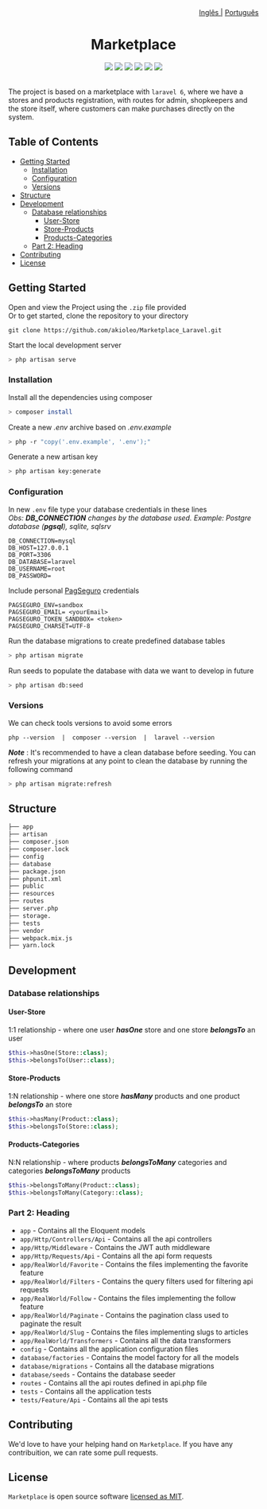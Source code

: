<div align='right'>
    <a href="./README.md">Inglês |</a>
    <a href="./PORTUGUESE.md">Português</a>
</div>

<div align='center'>
    <h1>Marketplace</h1>
    <a href="https://www.linkedin.com/in/leonardo-akio/" target="_blank"><img src="https://img.shields.io/badge/LinkedIn%20-blue?style=flat&logo=linkedin&labelColor=blue" target="_blank"></a> 
    <img src="https://img.shields.io/badge/version-v0.1-blue"/>
    <img src="https://img.shields.io/github/contributors/akioleo/Marketplace_Laravel"/>
    <img src="https://img.shields.io/github/stars/akioleo/Marketplace_Laravel?style=sociale"/>
    <img src="https://img.shields.io/github/forks/akioleo/Marketplace_Laravel?style=social"/>
    <img src="https://img.shields.io/badge/License-MIT-blue"/>
</div>
<br>

The project is based on a marketplace with `laravel 6`, where we have a stores and products registration, with routes for admin, shopkeepers and the store itself, where customers can make purchases directly on the system.

## Table of Contents
- [Getting Started](#getting-started)
	- [Installation](#installation)
	- [Configuration](#configuration)
	- [Versions](#versions)
- [Structure](#structure)
- [Development](#development)
    - [Database relationships](#database-relationships)
        - [User-Store](#user-store) 
        - [Store-Products](#store-products)
        - [Products-Categories](#products-categories)
	- [Part 2: Heading](#part-2-heading)
- [Contributing](#contributing)
- [License](#license)


## Getting Started
Open and view the Project using the `.zip` file provided
<br/>
Or to get started, clone the repository to your directory

    git clone https://github.com/akioleo/Marketplace_Laravel.git
    
Start the local development server
```bash
> php artisan serve
```   

### Installation
Install all the dependencies using composer
```bash
> composer install
```
Create a new *.env* archive based on *.env.example*
```bash
> php -r "copy('.env.example', '.env');"
```

Generate a new artisan key
```bash
> php artisan key:generate
```

### Configuration

In new `.env` file type your database credentials in these lines<br/>
*Obs: **DB_CONNECTION** changes by the database used. Example: Postgre database (**pgsql**), sqlite, sqlsrv*

    DB_CONNECTION=mysql  
    DB_HOST=127.0.0.1  
    DB_PORT=3306  
    DB_DATABASE=laravel  
    DB_USERNAME=root  
    DB_PASSWORD=
 

Include personal <a href="https://acesso.pagseguro.uol.com.br/sandbox">PagSeguro</a> credentials

    PAGSEGURO_ENV=sandbox
    PAGSEGURO_EMAIL= <yourEmail>
    PAGSEGURO_TOKEN_SANDBOX= <token>
    PAGSEGURO_CHARSET=UTF-8
 
Run the database migrations to create predefined database tables 
```bash
> php artisan migrate  
```   
Run seeds to populate the database with data we want to develop in future
```bash
> php artisan db:seed  
```    
### Versions
We can check tools versions to avoid some errors 

    php --version  |  composer --version  |  laravel --version
    
***Note*** : It's recommended to have a clean database before seeding. You can refresh your migrations at any point to clean the database by running the following command
```bash
> php artisan migrate:refresh
```
## Structure 

```bash
├── app
├── artisan
├── composer.json
├── composer.lock
├── config
├── database
├── package.json
├── phpunit.xml
├── public
├── resources
├── routes
├── server.php
├── storage.
├── tests
├── vendor
├── webpack.mix.js
├── yarn.lock
```

## Development

### Database relationships

#### User-Store
1:1 relationship - where one user ***hasOne*** store and one store ***belongsTo*** an user
```php
$this->hasOne(Store::class);
$this->belongsTo(User::class);
```
#### Store-Products
1:N relationship - where one store ***hasMany*** products and one product ***belongsTo*** an store
```php
$this->hasMany(Product::class);
$this->belongsTo(Store::class);
```
#### Products-Categories
N:N relationship - where products ***belongsToMany*** categories and categories ***belongsToMany*** products
```php
$this->belongsToMany(Product::class);
$this->belongsToMany(Category::class);
```

### Part 2: Heading

- `app` - Contains all the Eloquent models
- `app/Http/Controllers/Api` - Contains all the api controllers
- `app/Http/Middleware` - Contains the JWT auth middleware
- `app/Http/Requests/Api` - Contains all the api form requests
- `app/RealWorld/Favorite` - Contains the files implementing the favorite feature
- `app/RealWorld/Filters` - Contains the query filters used for filtering api requests
- `app/RealWorld/Follow` - Contains the files implementing the follow feature
- `app/RealWorld/Paginate` - Contains the pagination class used to paginate the result
- `app/RealWorld/Slug` - Contains the files implementing slugs to articles
- `app/RealWorld/Transformers` - Contains all the data transformers
- `config` - Contains all the application configuration files
- `database/factories` - Contains the model factory for all the models
- `database/migrations` - Contains all the database migrations
- `database/seeds` - Contains the database seeder
- `routes` - Contains all the api routes defined in api.php file
- `tests` - Contains all the application tests
- `tests/Feature/Api` - Contains all the api tests

## Contributing

We'd love to have your helping hand on `Marketplace`. If you have any contribuition, we can rate some pull requests.


## License

`Marketplace` is open source software [licensed as MIT][license].

[license]: https://github.com/git/git-scm.com/blob/main/MIT-LICENSE.txt
